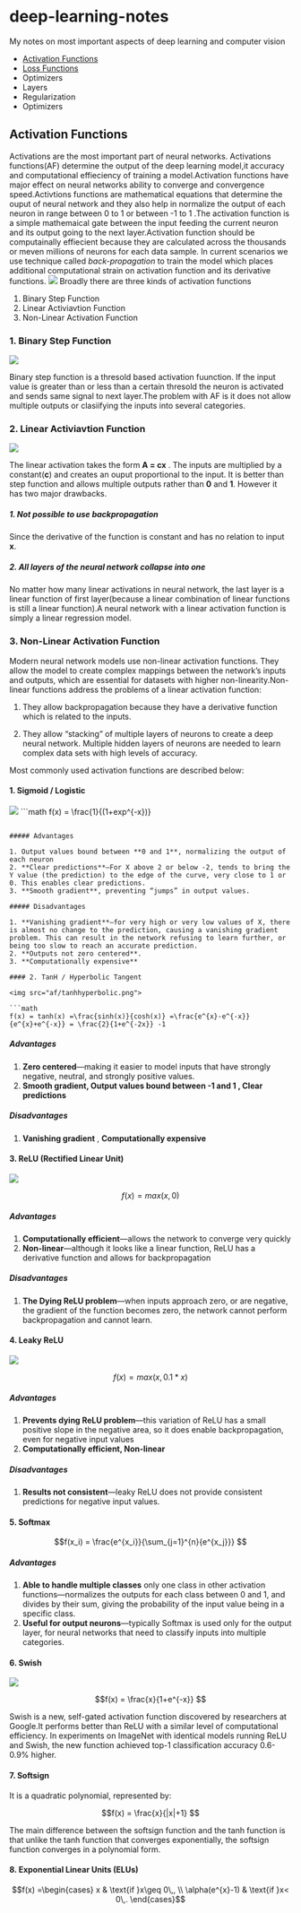 # deep-learning-notes
My notes on most important aspects of deep learning and computer vision

- [Activation Functions](#af)
- [Loss Functions](#lf)
- Optimizers
- Layers
- Regularization
- Optimizers

<div id='af'/>

## Activation Functions

Activations are the most important part of neural networks. Activations functions(AF) determine the output of the deep learning model,it accuracy and computational effieciency of training a model.Activation functions have major effect on neural networks ability to converge and convergence speed.Activtions functions are mathematical equations that determine the ouput of neural network and they also help in normalize the output of each neuron in range between 0 to 1 or between -1 to 1 .The activation function is a simple mathemaical gate between the input feeding the current neuron and its output going to the next layer.Activation function should be computainally effiecient because they are calculated across the thousands or meven millions of neurons for each data sample. In current scenarios we use technique called *back-propagation* to train the model which places additional computational strain on activation function and its derivative functions.
<img src="af/activationfunction-1.png">
Broadly there are three kinds of activation functions 
1. Binary Step Function
2. Linear Activiavtion Function
3. Non-Linear Activation Function

### 1. Binary Step Function
<img src="af/binarystepfunction.png">

Binary step function is a thresold based activation fuunction. If the input value is greater than or less than a certain thresold the neuron is activated and sends same signal to next layer.The problem with AF is it does not allow multiple outputs or clasiifying the inputs into several categories.

### 2. Linear Activiavtion Function
<img src="af/graphsright.png">

The linear activation takes the form **A = cx** . The inputs are multiplied by a constant(**c**) and creates an ouput proportional to the input. It is better than step function and allows multiple outputs rather than **0** and **1**. However it has two major drawbacks.

##### 1. Not possible to use backpropagation
Since the derivative of the function is constant and has no relation to input **x**.

##### 2. All layers of the neural network collapse into one
No matter how many linear activations in neural network, the last layer is a linear function of first layer(because a linear combination of linear functions is still a linear function).A neural network with a linear activation function is simply a linear regression model.

### 3. Non-Linear Activation Function
Modern neural network models use non-linear activation functions. They allow the model to create complex mappings between the network’s inputs and outputs, which are essential for datasets with higher non-linearity.Non-linear functions address the problems of a linear activation function:

1. They allow backpropagation because they have a derivative function which is related to the inputs.

2. They allow “stacking” of multiple layers of neurons to create a deep neural network. Multiple hidden layers of neurons are needed to learn complex data sets with high levels of accuracy.

Most commonly used activation functions are described below:

#### 1. Sigmoid / Logistic
<img src="af/sigmoidlogisticgraph.png">
```math
f(x) = \frac{1}{(1+exp^{-x})}

```

##### Advantages

1. Output values bound between **0 and 1**, normalizing the output of each neuron
2. **Clear predictions**—For X above 2 or below -2, tends to bring the Y value (the prediction) to the edge of the curve, very close to 1 or 0. This enables clear predictions.
3. **Smooth gradient**, preventing “jumps” in output values.

##### Disadvantages

1. **Vanishing gradient**—for very high or very low values of X, there is almost no change to the prediction, causing a vanishing gradient problem. This can result in the network refusing to learn further, or being too slow to reach an accurate prediction.
2. **Outputs not zero centered**.
3. **Computationally expensive**

#### 2. TanH / Hyperbolic Tangent

<img src="af/tanhhyperbolic.png">

```math
f(x) = tanh(x) =\frac{sinh(x)}{cosh(x)} =\frac{e^{x}-e^{-x}}{e^{x}+e^{-x}} = \frac{2}{1+e^{-2x}} -1

```
##### Advantages
1. **Zero centered**—making it easier to model inputs that have strongly negative, neutral, and strongly positive values.
2. **Smooth gradient, Output values bound between -1 and 1 , Clear predictions**

##### Disadvantages
1. **Vanishing gradient** , **Computationally expensive**

#### 3. ReLU (Rectified Linear Unit)
<img src="af/relu.png">

```math
f(x) = max(x,0)
```
##### Advantages
1. **Computationally efficient**—allows the network to converge very quickly
2. **Non-linear**—although it looks like a linear function, ReLU has a derivative function and allows for backpropagation

##### Disadvantages
1. **The Dying ReLU problem**—when inputs approach zero, or are negative, the gradient of the function becomes zero, the network cannot perform backpropagation and cannot learn.

#### 4. Leaky ReLU
<img src="af/leakyrelu.png">

```math
f(x) = max(x,0.1*x)
```
##### Advantages
1. **Prevents dying ReLU problem**—this variation of ReLU has a small positive slope in the negative area, so it does enable backpropagation, even for negative input values
2. **Computationally efficient, Non-linear**

##### Disadvantages
1. **Results not consistent**—leaky ReLU does not provide consistent predictions for negative input values.

#### 5. Softmax

```math
f(x_i) = \frac{e^{x_i}}{\sum_{j=1}^{n}{e^{x_j}}} 
```
##### Advantages
1. **Able to handle multiple classes** only one class in other activation functions—normalizes the outputs for each class between 0 and 1, and divides by their sum, giving the probability of the input value being in a specific class.
2. **Useful for output neurons**—typically Softmax is used only for the output layer, for neural networks that need to classify inputs into multiple categories.

#### 6. Swish

<img src="af/swish.png">

```math
f(x) = \frac{x}{1+e^{-x}} 
```

Swish is a new, self-gated activation function discovered by researchers at Google.It performs better than ReLU with a similar level of computational efficiency. In experiments on ImageNet with identical models running ReLU and Swish, the new function achieved top-1 classification accuracy 0.6-0.9% higher.

#### 7. Softsign
It is a quadratic polynomial, represented by:
```math
f(x) = \frac{x}{|x|+1} 
```
The main difference between the softsign function and the tanh function is that unlike the tanh function that converges exponentially, the softsign function converges in a polynomial form. 

#### 8. Exponential Linear Units (ELUs)
```math
f(x) =\begin{cases}
    x & \text{if }x\geq 0\,, \\
    \alpha(e^{x}-1) & \text{if }x< 0\,.
  \end{cases}
```












